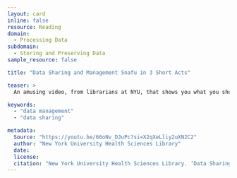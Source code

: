 ```yaml
---
layout: card
inline: false
resource: Reading
domain:
  - Processing Data
subdomain:
  - Storing and Preserving Data
sample_resource: false

title: "Data Sharing and Management Snafu in 3 Short Acts"

teaser: >
  An amusing video, from librarians at NYU, that shows you what you should NOT do, and why data management is important. Topics include storage, documentation, and file formats.

keywords:
  - "data management"
  - "data sharing"

metadata:
  Source: "https://youtu.be/66oNv_DJuPc?si=X2qXeLliy2uXN2C2"
  author: "New York University Health Sciences Library"
  date: 
  license: 
  citation: "New York University Health Sciences Library. ‘Data Sharing and Management Snafu in 3 Short Acts.’ https://youtu.be/66oNv_DJuPc?si=X2qXeLliy2uXN2C2. Accessed 4 December 2024."
---
```

